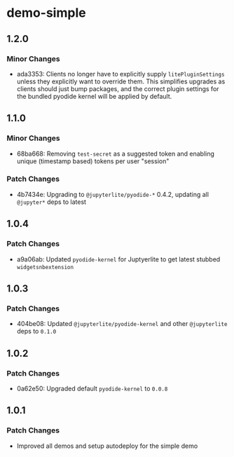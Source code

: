 # demo-simple

## 1.2.0

### Minor Changes

- ada3353: Clients no longer have to explicitly supply `litePluginSettings` unless they explicitly want to override them. This simplifies upgrades as clients should just bump packages, and the correct plugin settings for the bundled pyodide kernel will be applied by default.

## 1.1.0

### Minor Changes

- 68ba668: Removing `test-secret` as a suggested token and enabling unique (timestamp based) tokens per user "session"

### Patch Changes

- 4b7434e: Upgrading to `@jupyterlite/pyodide-*` 0.4.2, updating all `@jupyter*` deps to latest

## 1.0.4

### Patch Changes

- a9a06ab: Updated `pyodide-kernel` for Juptyerlite to get latest stubbed `widgetsnbextension`

## 1.0.3

### Patch Changes

- 404be08: Updated `@jupyterlite/pyodide-kernel` and other `@jupyterlite` deps to `0.1.0`

## 1.0.2

### Patch Changes

- 0a62e50: Upgraded default `pyodide-kernel` to `0.0.8`

## 1.0.1

### Patch Changes

- Improved all demos and setup autodeploy for the simple demo
